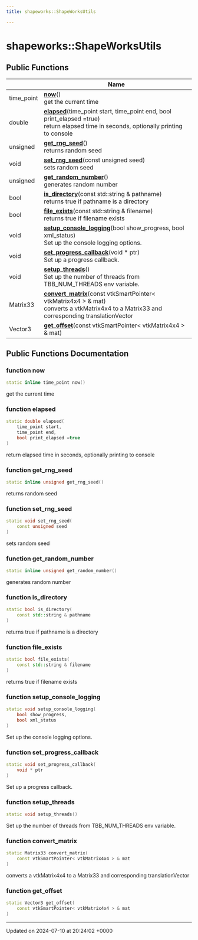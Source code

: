 ```yaml
---
title: shapeworks::ShapeWorksUtils

---
```


# shapeworks::ShapeWorksUtils





## Public Functions

|                | Name           |
| -------------- | -------------- |
| time_point | **[now](../Classes/classshapeworks_1_1ShapeWorksUtils.md#function-now)**()<br>get the current time  |
| double | **[elapsed](../Classes/classshapeworks_1_1ShapeWorksUtils.md#function-elapsed)**(time_point start, time_point end, bool print_elapsed =true)<br>return elapsed time in seconds, optionally printing to console  |
| unsigned | **[get_rng_seed](../Classes/classshapeworks_1_1ShapeWorksUtils.md#function-get-rng-seed)**()<br>returns random seed  |
| void | **[set_rng_seed](../Classes/classshapeworks_1_1ShapeWorksUtils.md#function-set-rng-seed)**(const unsigned seed)<br>sets random seed  |
| unsigned | **[get_random_number](../Classes/classshapeworks_1_1ShapeWorksUtils.md#function-get-random-number)**()<br>generates random number  |
| bool | **[is_directory](../Classes/classshapeworks_1_1ShapeWorksUtils.md#function-is-directory)**(const std::string & pathname)<br>returns true if pathname is a directory  |
| bool | **[file_exists](../Classes/classshapeworks_1_1ShapeWorksUtils.md#function-file-exists)**(const std::string & filename)<br>returns true if filename exists  |
| void | **[setup_console_logging](../Classes/classshapeworks_1_1ShapeWorksUtils.md#function-setup-console-logging)**(bool show_progress, bool xml_status)<br>Set up the console logging options.  |
| void | **[set_progress_callback](../Classes/classshapeworks_1_1ShapeWorksUtils.md#function-set-progress-callback)**(void * ptr)<br>Set up a progress callback.  |
| void | **[setup_threads](../Classes/classshapeworks_1_1ShapeWorksUtils.md#function-setup-threads)**()<br>Set up the number of threads from TBB_NUM_THREADS env variable.  |
| Matrix33 | **[convert_matrix](../Classes/classshapeworks_1_1ShapeWorksUtils.md#function-convert-matrix)**(const vtkSmartPointer< vtkMatrix4x4 > & mat)<br>converts a vtkMatrix4x4 to a Matrix33 and corresponding translationVector  |
| Vector3 | **[get_offset](../Classes/classshapeworks_1_1ShapeWorksUtils.md#function-get-offset)**(const vtkSmartPointer< vtkMatrix4x4 > & mat) |

## Public Functions Documentation

### function now

```cpp
static inline time_point now()
```

get the current time 

### function elapsed

```cpp
static double elapsed(
    time_point start,
    time_point end,
    bool print_elapsed =true
)
```

return elapsed time in seconds, optionally printing to console 

### function get_rng_seed

```cpp
static inline unsigned get_rng_seed()
```

returns random seed 

### function set_rng_seed

```cpp
static void set_rng_seed(
    const unsigned seed
)
```

sets random seed 

### function get_random_number

```cpp
static inline unsigned get_random_number()
```

generates random number 

### function is_directory

```cpp
static bool is_directory(
    const std::string & pathname
)
```

returns true if pathname is a directory 

### function file_exists

```cpp
static bool file_exists(
    const std::string & filename
)
```

returns true if filename exists 

### function setup_console_logging

```cpp
static void setup_console_logging(
    bool show_progress,
    bool xml_status
)
```

Set up the console logging options. 

### function set_progress_callback

```cpp
static void set_progress_callback(
    void * ptr
)
```

Set up a progress callback. 

### function setup_threads

```cpp
static void setup_threads()
```

Set up the number of threads from TBB_NUM_THREADS env variable. 

### function convert_matrix

```cpp
static Matrix33 convert_matrix(
    const vtkSmartPointer< vtkMatrix4x4 > & mat
)
```

converts a vtkMatrix4x4 to a Matrix33 and corresponding translationVector 

### function get_offset

```cpp
static Vector3 get_offset(
    const vtkSmartPointer< vtkMatrix4x4 > & mat
)
```


-------------------------------

Updated on 2024-07-10 at 20:24:02 +0000
